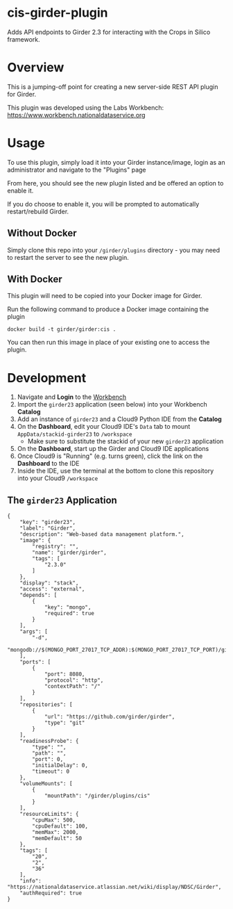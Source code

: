 # cis-girder-plugin
Adds API endpoints to Girder 2.3 for interacting with the Crops in Silico framework.

# Overview
This is a jumping-off point for creating a new server-side REST API plugin for Girder.

This plugin was developed using the Labs Workbench: https://www.workbench.nationaldataservice.org

# Usage
To use this plugin, simply load it into your Girder instance/image, login as an administrator and navigate to the "Plugins" page

From here, you should see the new plugin listed and be offered an option to enable it.

If you do choose to enable it, you will be prompted to automatically restart/rebuild Girder.

## Without Docker
Simply clone this repo into your `/girder/plugins` directory - you may need to restart the server to see the new plugin.

## With Docker
This plugin will need to be copied into your Docker image for Girder.

Run the following command to produce a Docker image containing the plugin
```
docker build -t girder/girder:cis .
```

You can then run this image in place of your existing one to access the plugin.

# Development
1. Navigate and **Login** to the [Workbench](https://www.workbench.nationaldataservice.org)
2. Import the `girder23` application (seen below) into your Workbench **Catalog**
3. Add an instance of `girder23` and a Cloud9 Python IDE from the **Catalog**
4. On the **Dashboard**, edit your Cloud9 IDE's `Data` tab to mount `AppData/stackid-girder23` to `/workspace`
    * Make sure to substitute the stackid of your new `girder23` application
5. On the **Dashboard**, start up the Girder and Cloud9 IDE applications
6. Once Cloud9 is "Running" (e.g. turns green), click the link on the **Dashboard** to the IDE
6. Inside the IDE, use the terminal at the bottom to clone this repository into your Cloud9 `/workspace`

## The `girder23` Application
```
{
    "key": "girder23",
    "label": "Girder",
    "description": "Web-based data management platform.",
    "image": {
        "registry": "",
        "name": "girder/girder",
        "tags": [
            "2.3.0"
        ]
    },
    "display": "stack",
    "access": "external",
    "depends": [
        {
            "key": "mongo",
            "required": true
        }
    ],
    "args": [
        "-d",
        "mongodb://$(MONGO_PORT_27017_TCP_ADDR):$(MONGO_PORT_27017_TCP_PORT)/girder"
    ],
    "ports": [
        {
            "port": 8080,
            "protocol": "http",
            "contextPath": "/"
        }
    ],
    "repositories": [
        {
            "url": "https://github.com/girder/girder",
            "type": "git"
        }
    ],
    "readinessProbe": {
        "type": "",
        "path": "",
        "port": 0,
        "initialDelay": 0,
        "timeout": 0
    },
    "volumeMounts": [
        {
            "mountPath": "/girder/plugins/cis"
        }
    ],
    "resourceLimits": {
        "cpuMax": 500,
        "cpuDefault": 100,
        "memMax": 2000,
        "memDefault": 50
    },
    "tags": [
        "20",
        "2",
        "36"
    ],
    "info": "https://nationaldataservice.atlassian.net/wiki/display/NDSC/Girder",
    "authRequired": true
}
```
